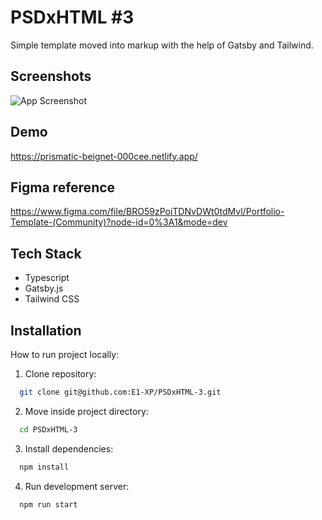 # PSDxHTML #3
Simple template moved into markup with the help of Gatsby and Tailwind.
## Screenshots

![App Screenshot](https://images.ctfassets.net/ysju8du0bph9/2TPqaZ8jE8SCKyrTtr3lJ/2fd7ed0703ac790741081a3d7071034c/Screenshot_from_2023-07-27_12-26-32.png)


## Demo

https://prismatic-beignet-000cee.netlify.app/

## Figma reference
https://www.figma.com/file/BRO59zPoiTDNvDWt0tdMvl/Portfolio-Template-(Community)?node-id=0%3A1&mode=dev

## Tech Stack

- Typescript
- Gatsby.js
- Tailwind CSS
## Installation

How to run project locally:

1. Clone repository:
```bash
  git clone git@github.com:E1-XP/PSDxHTML-3.git
```
2. Move inside project directory:
```bash
  cd PSDxHTML-3
```
3. Install dependencies:
```bash
  npm install
```
4. Run development server:
```bash
  npm run start
```
    
